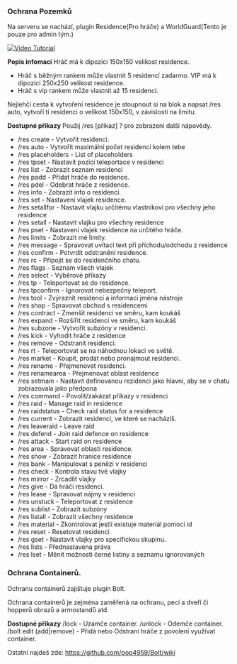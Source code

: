 ### Ochrana Pozemků

Na serveru se nachází, plugin Residence(Pro hráče) a WorldGuard(Tento je pouze pro admin tým.)

[![Video Tutorial](https://media.forgecdn.net/avatars/71/275/636163258283180440.png)](https://www.youtube.com/watch?v=CaSxLwY0tqY)

**Popis infomací**
Hráč má k dipozici 150x150 velikost residence.
- Hráč s běžným rankem může vlastnit 5 residencí zadarmo.
VIP má k dipozici 250x250 velikost residence.
- Hráč s vip rankem může vlastnit až 15 residencí.

Nejlehčí cesta k vytvoření residence je stoupnout si na blok a napsat /res auto, vytvoří ti residenci o velikost 150x150, v závislosti na limitu.


**Dostupné příkazy**
Použij /res [příkaz] ? <strana> pro zobrazení další nápovědy.
- /res create - Vytvořit residenci.
- /res auto - Vytvořit maximální počet residencí kolem tebe
- /res placeholders - List of placeholders
- /res tpset - Nastavit pozici teleportace v residenci
- /res list - Zobrazit seznam residencí
- /res padd - Přidat hráče do residence.
- /res pdel - Odebrat hráče z residence.
- /res info - Zobrazit info o residenci.
- /res set - Nastavení vlajek residence.
- /res setallfor - Nastavit vlajku určitému vlastníkovi pro všechny jeho residence
- /res setall - Nastavit vlajku pro všechny residence
- /res pset - Nastavení vlajek residence na určitého hráče.
- /res limits - Zobrazit mé limity.
- /res message - Spravovat uvítací text při příchodu/odchodu z residence
- /res confirm - Potvrdit odstranění residence.
- /res rc - Připojit se do residenčního chatu.
- /res flags - Seznam všech vlajek
- /res select - Výběrové příkazy
- /res tp - Teleportovat se do residence.
- /res tpconfirm - Ignorovat nebezpečný teleport.
- /res tool - Zvýraznit residenci a informaci jména nástroje
- /res shop - Spravovat obchod s residencemi
- /res contract - Zmenšit residenci ve směru, kam koukáš
- /res expand - Rozšířit residenci ve směru, kam koukáš
- /res subzone - Vytvořit subzóny v residenci.
- /res kick - Vyhodit hráče z residence
- /res remove - Odstranit residenci.
- /res rt - Teleportovat se na náhodnou lokaci ve světě.
- /res market - Koupit, prodat nebo pronajmout residenci.
- /res rename - Přejmenovat residenci.
- /res renamearea - Přejmenovat oblast residence
- /res setmain - Nastavit definovanou rezidenci jako hlavní, aby se v chatu zobrazovala jako předpona
- /res command - Povolit/zakázat příkazy v residenci
- /res raid - Manage raid in residence
- /res raidstatus - Check raid status for a residence
- /res current - Zobrazit residenci, ve které se nacházíš.
- /res leaveraid - Leave raid
- /res defend - Join raid defence on residence
- /res attack - Start raid on residence
- /res area - Spravovat oblasti residence.
- /res show - Zobrazit hranice residence
- /res bank - Manipulovat s penězi v residenci
- /res check - Kontrola stavu tvé vlajky
- /res mirror - Zrcadlit vlajky
- /res give - Dá hráči residenci.
- /res lease - Spravovat nájmy v residenci
- /res unstuck - Teleportovat z residence
- /res sublist - Zobrazit subzóny
- /res listall - Zobrazit všechny residence
- /res material - Zkontrolovat jestli existuje materiál pomocí id
- /res reset - Resetovat residenci
- /res gset - Nastavit vlajky pro specifickou skupinu.
- /res lists - Přednastavena práva
- /res lset - Měnit možnosti černé listiny a seznamu ignorovaných


### Ochrana Containerů.
Ochranu containerů zajištuje plugin Bolt.

Ochrana containerů je zejména zaměřená na ochranu, pecí a dveří či hopperů obrazů a armostandů atd.

**Dostupné příkazy**
/lock - Uzamče container.
/unlock - Odemče container.
/bolt edit (add|remove) <player> - Přidá nebo Odstraní hráče z povolení využívat container.

Ostatní najdeš zde: https://github.com/pop4959/Bolt/wiki